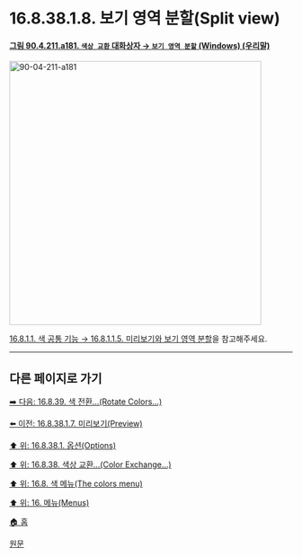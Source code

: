 # 16.8.38.1.8. 보기 영역 분할(Split view)

<a id="90-04-211-a181"></a>

#### [그림 90.4.211.a181. `색상 교환` 대화상자 → `보기 영역 분할` (Windows) (우리말)](./90-04-0211-color_exchange.md#90-04-211-a181)
<img width="448" height="470" alt="90-04-211-a181" src="https://github.com/user-attachments/assets/918298b2-0a6b-4354-bbcc-d70ac3e0f052" />

[16.8.1.1. 색 공통 기능 → 16.8.1.1.5. 미리보기와 보기 영역 분할](./16-08-01-01-05-preview_n_split_view.md)을 참고해주세요.

***

## 다른 페이지로 가기

[➡️ 다음: 16.8.39. 색 전환…(Rotate Colors…)](./16-08-39-rotate-colors.md)

[⬅️ 이전: 16.8.38.1.7. 미리보기(Preview)](./16-08-38-01-07-preview.md)

[⬆️ 위: 16.8.38.1. 옵션(Options)](./16-08-38-01-00-options.md)

[⬆️ 위: 16.8.38. 색상 교환…(Color Exchange…)](./16-08-38-00-color-exchange.md)

[⬆️ 위: 16.8. 색 메뉴(The colors menu)](./16-08-00-the-colors-menu.md)

[⬆️ 위: 16. 메뉴(Menus)](./16-00-menus.md)

[🏠 홈](./00-home.md)

[원문](https://docs.gimp.org/2.10/ko/gimp-filter-color-exchange.html#idm33137)